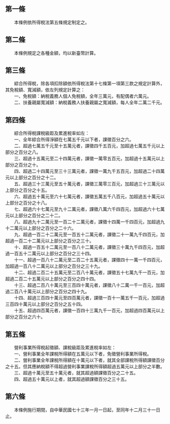 第一條 
-------
　　本條例依所得稅法第五條規定制定之。  


第二條 
-------
　　本條例規定之各種金額，均以新臺幣計算。  


第三條 
-------
　　綜合所得稅，除各項扣除額依所得稅法第十七條第一項第三款之規定計算外，其免稅額、寬減額，依左列規定計算之：  
　　一、免稅額：納稅義務人個人免稅額，全年三萬元，有配偶者六萬元。  
　　二、扶養親屬寬減額：納稅義務人扶養親屬之寬減額，每人全年二萬二千元。  


第四條 
-------
　　綜合所得稅課稅級距及累進稅率如左：  
　　一、全年綜合所得淨額在七萬五千元以下者，課徵百分之六。  
　　二、超過七萬五千元至十五萬元者，課徵四千五百元，加超過七萬五千元以上部分之百分之八。  
　　三、超過十五萬元至二十四萬元者，課徵一萬零五百元，加超過十五萬元以上部分之百分之十。  
　　四、超過二十四萬元至三十三萬元者，課徵一萬九千五百元，加超過二十四萬元以上部分之百分之十二。  
　　五、超過三十三萬元至五十萬元者，課徵三萬零三百元，加超過三十三萬元以上部分之百分之十五。  
　　六、超過五十萬元至六十七萬元者，課徵五萬五千八百元，加超過五十萬元以上部分之百分之十八。  
　　七、超過六十七萬元至九十二萬元者，課徵八萬六千四百元，加超過六十七萬元以上部分之百分之二十二。  
　　八、超過九十二萬元至一百二十二萬元者，課徵十四萬一千四百元，加超過九十二萬元以上部分之百分之二十六。  
　　九、超過一百二十二萬元至一百五十二萬元者，課徵二十一萬九千四百元，加超過一百二十二萬元以上部分之百分之三十。  
　　十、超過一百五十二萬元至一百八十二萬元者，課徵三十萬九千四百元，加超過一百五十二萬元以上部分之百分之三十四。  
　　十一、超過一百八十二萬元至二百二十五萬元者，課徵四十一萬一千四百元，加超過一百八十二萬元以上部分之百分之三十九。  
　　十二、超過二百二十五萬元至二百八十萬元者，課徵五十七萬九千一百元，加超過二百二十五萬元以上部分之百分之四十四。  
　　十三、超過二百八十萬元至三百四十萬元者，課徵八十二萬一千一百元，加超過二百八十萬元以上部分之百分之四十九。  
　　十四、超過三百四十萬元至四百萬元者，課徵一百十一萬五千一百元，加超過三百四十萬元以上部分之百分之五十四。  
　　十五、超過四百萬元者，課徵一百四十三萬九千一百元，加超過四百萬元以上部分之百分之六十。  


第五條 
-------
　　營利事業所得稅起徵額、課稅級距及累進稅率如左：  
　　一、營利事業全年課稅所得額在五萬元以下者，免徵營利事業所得稅。  
　　二、營利事業全年課稅所得額在十萬元以下者，就其全部課稅所得額課徵百分之十五。但其應納稅額不得超過營利事業課稅所得額超過五萬元以上部分之半數。  
　　三、超過十萬元至五十萬元者，就其超過額課徵百分之二十五。  
　　四、超過五十萬元以上者，就其超過額課徵百分之三十五。  


第六條 
-------
　　本條例施行期間，自中華民國七十三年一月一日起，至同年十二月三十一日止。